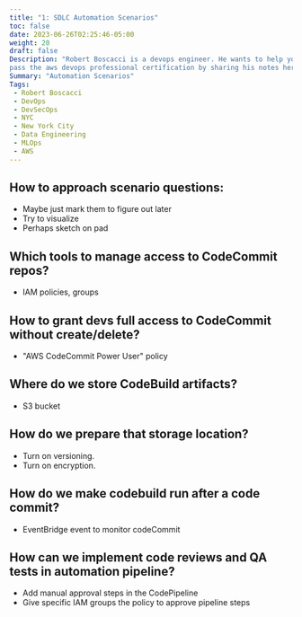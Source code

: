 ```yaml
---
title: "1: SDLC Automation Scenarios"
toc: false
date: 2023-06-26T02:25:46-05:00
weight: 20
draft: false
Description: "Robert Boscacci is a devops engineer. He wants to help you \
pass the aws devops professional certification by sharing his notes here." # Keep to 150-160 chars
Summary: "Automation Scenarios"
Tags:
 - Robert Boscacci
 - DevOps
 - DevSecOps
 - NYC
 - New York City
 - Data Engineering
 - MLOps
 - AWS
---
```


## How to approach scenario questions:
- Maybe just mark them to figure out later
- Try to visualize
- Perhaps sketch on pad

## Which tools to manage access to CodeCommit repos?
- IAM policies, groups

## How to grant devs full access to CodeCommit without create/delete?
- "AWS CodeCommit Power User" policy

## Where do we store CodeBuild artifacts?
- S3 bucket

## How do we prepare that storage location?
- Turn on versioning.
- Turn on encryption.

## How do we make codebuild run after a code commit?
- EventBridge event to monitor codeCommit

## How can we implement code reviews and QA tests in automation pipeline?
- Add manual approval steps in the CodePipeline
- Give specific IAM groups the policy to approve pipeline steps